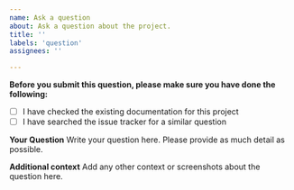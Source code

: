 ```yaml
---
name: Ask a question
about: Ask a question about the project.
title: ''
labels: 'question'
assignees: ''

---
```


**Before you submit this question, please make sure you have done the following:**

- [ ] I have checked the existing documentation for this project
- [ ] I have searched the issue tracker for a similar question

**Your Question**
Write your question here. Please provide as much detail as possible.

**Additional context**
Add any other context or screenshots about the question here.
